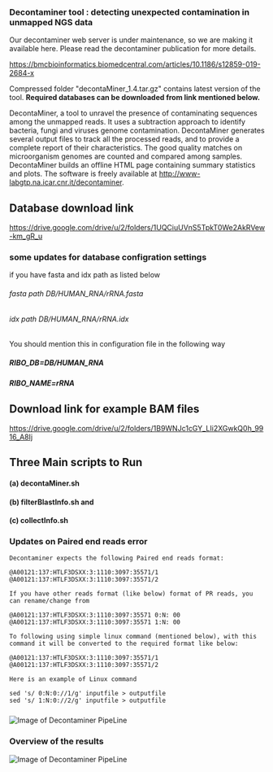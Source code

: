 ### Decontaminer tool : detecting unexpected contamination in unmapped NGS data

Our decontaminer web server is under maintenance, so we are making it available here. Please read the decontaminer publication for more details.

https://bmcbioinformatics.biomedcentral.com/articles/10.1186/s12859-019-2684-x

Compressed folder "decontaMiner_1.4.tar.gz" contains latest version of the tool. **Required databases can be downloaded from link mentioned below.**   

DecontaMiner, a tool to unravel the presence of contaminating sequences among the unmapped reads. It uses a subtraction approach to identify bacteria, fungi and viruses genome contamination. DecontaMiner generates several output files to track all the processed reads, and to provide a complete report of their characteristics. The good quality matches on microorganism genomes are counted and compared among samples. DecontaMiner builds an offline HTML page containing summary statistics and plots. The software is freely available at http://www-labgtp.na.icar.cnr.it/decontaminer.

## Database download link
https://drive.google.com/drive/u/2/folders/1UQCiuUVnS5TpkT0We2AkRVew-km_gR_u

### some updates for database configration settings 

if you have fasta and idx path as listed below

###### fasta path        DB/HUMAN_RNA/rRNA.fasta
###### idx path          DB/HUMAN_RNA/rRNA.idx

You should mention this in configuration file in the following way 

##### RIBO_DB=DB/HUMAN_RNA
##### RIBO_NAME=rRNA

## Download link for example BAM files
https://drive.google.com/drive/u/2/folders/1B9WNJc1cGY_LIi2XGwkQ0h_9916_A8Ij 

## Three Main scripts to Run
#### (a) decontaMiner.sh 
#### (b) filterBlastInfo.sh and
#### (c) collectInfo.sh

### Updates on Paired end reads error


```
Decontaminer expects the following Paired end reads format:

@A00121:137:HTLF3DSXX:3:1110:3097:35571/1
@A00121:137:HTLF3DSXX:3:1110:3097:35571/2

If you have other reads format (like below) format of PR reads, you can rename/change from 

@A00121:137:HTLF3DSXX:3:1110:3097:35571 0:N: 00
@A00121:137:HTLF3DSXX:3:1110:3097:35571 1:N: 00

To following using simple linux command (mentioned below), with this command it will be converted to the required format like below:

@A00121:137:HTLF3DSXX:3:1110:3097:35571/1
@A00121:137:HTLF3DSXX:3:1110:3097:35571/2

Here is an example of Linux command 

sed 's/ 0:N:0://1/g' inputfile > outputfile
sed 's/ 1:N:0://2/g' inputfile > outputfile
```

### 

![Image of Decontaminer PipeLine](https://media.springernature.com/full/springer-static/image/art%3A10.1186%2Fs12859-019-2684-x/MediaObjects/12859_2019_2684_Fig1_HTML.png?as=webp)

### Overview of the results

![Image of Decontaminer PipeLine](https://media.springernature.com/full/springer-static/image/art%3A10.1186%2Fs12859-019-2684-x/MediaObjects/12859_2019_2684_Fig5_HTML.png?as=webp)
